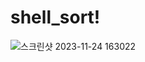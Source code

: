 # shell_sort!
![스크린샷 2023-11-24 163022](https://github.com/kimsihyeon24/shell_sort/assets/126483882/1a3af426-b91a-48b0-8c6c-db614824a934)
